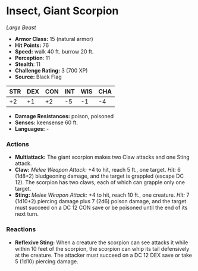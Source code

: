 # Insect, Giant Scorpion

*Large* *Beast*

- **Armor Class:** 15 (natural armor)
- **Hit Points:** 76 
- **Speed:** walk 40 ft. burrow 20 ft.
- **Perception**: 11
- **Stealth**: 11
- **Challenge Rating:** 3 (700 XP)
- **Source:** Black Flag

| STR | DEX | CON | INT | WIS | CHA |
| --- | --- | --- | --- | --- | --- |
| +2 | +1 | +2 | -5 | -1 | -4 |

- **Damage Resistances:** poison, poisoned
- **Senses:** keensense 60 ft.
- **Languages:** -

### Actions

- **Multiattack:** The giant scorpion makes two Claw attacks and one Sting attack.
- **Claw:** _Melee Weapon Attack:_ +4 to hit, reach 5 ft., one target. _Hit:_ 6 (1d8+2) bludgeoning damage, and the target is grappled (escape DC 12). The scorpion has two claws, each of which can grapple only one target.
- **Sting:** _Melee Weapon Attack:_ +4 to hit, reach 10 ft., one creature. _Hit:_ 7 (1d10+2) piercing damage plus 7 (2d6) poison damage, and the target must succeed on a DC 12 CON save or be poisoned until the end of its next turn.

### Reactions

- **Reflexive Sting:** When a creature the scorpion can see attacks it while within 10 feet of the scorpion, the scorpion can whip its tail defensively at the creature. The attacker must succeed on a DC 12 DEX save or take 5 (1d10) piercing damage.
